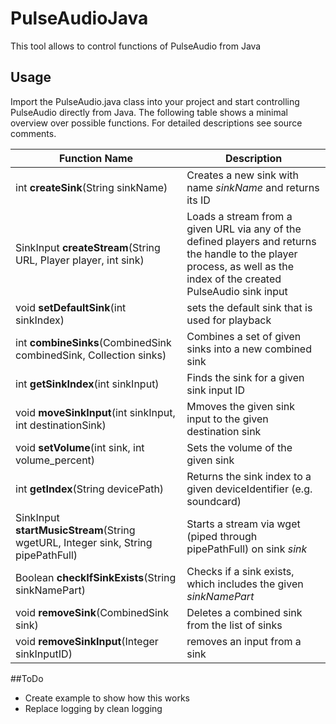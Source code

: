 # PulseAudioJava
This tool allows to control functions of PulseAudio from Java

## Usage
Import the PulseAudio.java class into your project and start controlling PulseAudio directly from Java. The following table shows a minimal overview over possible functions. For detailed descriptions see source comments.

Function Name  | Description
------------- | -------------
int **createSink**(String sinkName) | Creates a new sink with name *sinkName* and returns its ID
SinkInput **createStream**(String URL, Player player, int sink) | Loads a stream from a given URL via any of the defined players and returns the handle to the player process, as well as the index of the created PulseAudio sink input
void **setDefaultSink**(int sinkIndex) | sets the default sink that is used for playback
int **combineSinks**(CombinedSink combinedSink, Collection<Integer> sinks) | Combines a set of given sinks into a new combined sink
int **getSinkIndex**(int sinkInput) | Finds the sink for a given sink input ID
void **moveSinkInput**(int sinkInput, int destinationSink) | Mmoves the given sink input to the given destination sink
void **setVolume**(int sink, int volume_percent) | Sets the volume of the given sink
int **getIndex**(String devicePath) | Returns the sink index to a given deviceIdentifier (e.g. soundcard)
SinkInput **startMusicStream**(String wgetURL, Integer sink, String pipePathFull) | Starts a stream via wget (piped through pipePathFull) on sink *sink*
Boolean **checkIfSinkExists**(String sinkNamePart) | Checks if a sink exists, which includes the given *sinkNamePart*
void **removeSink**(CombinedSink sink) | Deletes a combined sink from the list of sinks
void **removeSinkInput**(Integer sinkInputID) | removes an input from a sink

##ToDo
- Create example to show how this works
- Replace logging by clean logging